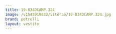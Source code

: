 ```yaml
---
title: 19-834DCAMP.324
image: /v1543919832/viterbo/19-834DCAMP.324.jpg
brand: petrelli
layout: vestito
---
```

